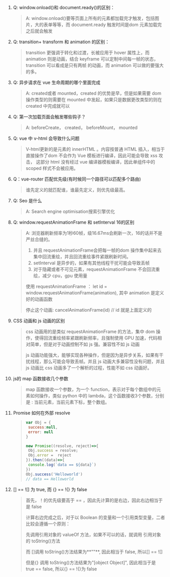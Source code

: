1. Q: window.onload()和 document.ready()的区别：

   >  A: window.onload()要等页面上所有的元素都加载完才触发，包括图片，大的表单等等，而 document.ready 触发时间是dom 元素加载完之后就会触发

2. Q: transition+ transform 和 animation 的区别：

   > transition 更强调于转化和过渡，长被应用于 hover 属性上，而 animation 则是动画，结合 keyframe 可以定制中间每一帧的状态，transition 可以看成是只有两帧 的动画，而 animation 可以做的要强大的多。

3. Q: 异步请求在 vue 生命周期的哪个里面完成

   > A: created或者 mounted，created 的优势是早，但是如果需要 dom 操作类型的则需要在 mounted 中发起，如果只是数据更改类型的则在 created 中完成就可以

4. Q: 第一次加载页面会触发哪些钩子？

   >  A: beforeCreate， created， beforeMount， mounted

5. Q: vue 中 v-html 会导致什么问题

   > V-html更新的是元素的 innerHTML 。内容按普通 HTML 插入，相当于直接操作了dom 不会作为 Vue 模板进行编译，因此可能会导致 xss 攻击， 这部分 html 没有经过 vue 编译器模板编译，因此单组件中的 scoped 样式不会被应用。

6. Q：vue-router 匹配优先级(有时候同一个路径可以匹配多个路由)

   > 谁先定义的就匹配谁，谁最先定义，则优先级最高。

7. Q: Seo 是什么

   > A: Search engine optimisation搜索引擎优化

8. Q: window.requestAnimationFrame 和 setInterval 16的区别

   > A: 浏览器刷新频率为1秒60帧，级16.67ms会刷新一次，16的话并不是严丝合缝的。
   >
   > 1. 并且 requestAnimationFrame会把每一帧的dom 操作集中起来去集中回流重绘，并且回流重绘事件紧跟刷新时间。
   > 2. setInterval 是异步的，如果有其他线程干扰可能会导致丢帧
   > 3. 对于隐藏或者不可见元素，requestAnimationFrame 不会回流重绘，减少 cpu，gpu 使用量
   >
   > 使用 requestAnimationFrame ： let id = window.requestAnimationFrame(animation), 其中 animation 是定义好的动画函数 
   >
   > 停止这个动画: cancelAnimationFrame(id) // id 就是上面定义的

9. CSS 动画和 js 动画的区别

   > css 动画用的是类似 requestAnimationFrame 的方法，集中 dom 操作，使得回流重绘频率紧跟刷新频率，且强制使用 GPU 加速，代码相对简单，但是对于动画控制不如 js 强。兼容性不如 js 动画
   >
   > js 动画功能强大，能够实现各种操作，但是因为是异步关系，如果有干扰线程，那么可能会导致丢帧。并且 js 动画大多兼容性没有问题，并且 js 动画比 css 动画多了一个解析的过程，性能不如 css 动画好。

10. js的 map 函数接收几个参数

    > map 函数接收一个参数，为一个 function，表示对于每个数组中的元素如何操作，类似 python 中的 lambda，这个函数接收3个参数，分别是 : 当前元素，当前元素下标，整个数组。

11. Promise 如何在外部 resolve

    > ```javascript
    > var Obj = {
    > ​	success:null,
    > ​	error: null
    > } 
    > 
    > new Promise((resolve, reject)=>{
    > ​	Obj.success = resolve;
    > ​	Obj.error =  reject
    > }).then((data)=>{
    > ​	console.log(`data == ${data}`)
    > })
    > Obj.success('Helloworld')
    > // data == Helloworld
    > ```

12. [] == ![] 为 true, 而 {} == !{} 为 false

    > 首先，！的优先级要高于 == ，因此先计算的是右边，因此右边相当于是 false
    >
    > 计算右边完成之后，对于以 Boolean 的变量和一个引用类型变量，二者比较会遵循一个原则：
    >
    > 先调用引用对象的 valueOf 方法，如果不可以的话，就调用 引用对象的 toString()方法
    >
    > 而 []调用 toString()方法结果为**""**, 因此相当于 false, 所以[] == ![]
    >
    > 但是{} 调用 toString()方法结果为"[object Object]", 因此相当于是 true == false, 所以{} == !{}为 false